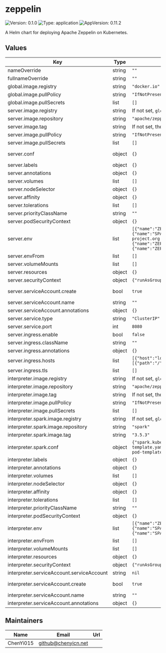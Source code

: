 # zeppelin

![Version: 0.1.0](https://img.shields.io/badge/Version-0.1.0-informational?style=flat-square) ![Type: application](https://img.shields.io/badge/Type-application-informational?style=flat-square) ![AppVersion: 0.11.2](https://img.shields.io/badge/AppVersion-0.11.2-informational?style=flat-square)

A Helm chart for deploying Apache Zeppelin on Kubernetes.

## Values

| Key | Type | Default | Description |
|-----|------|---------|-------------|
| nameOverride | string | `""` | String to partially override release name. |
| fullnameOverride | string | `""` | String to fully override release name. |
| global.image.registry | string | `"docker.io"` | Global image registry. |
| global.image.pullPolicy | string | `"IfNotPresent"` | Global image pull policy. |
| global.image.pullSecrets | list | `[]` | Global image pull secrets for private image registry. |
| server.image.registry | string | If not set, `global.image.registry` will be used. | Zeppelin server image registry. |
| server.image.repository | string | `"apache/zeppelin"` | Zeppelin server image repository. |
| server.image.tag | string | If not set, the chart appVersion will be used. | Zeppelin image tag. |
| server.image.pullPolicy | string | `"IfNotPresent"` | Zeppelin server image pull policy. |
| server.image.pullSecrets | list | `[]` | Zeppelin server image pull secrets for private image registry. |
| server.conf | object | `{}` | Zeppelin configurations. For detailed information, please refer: https://zeppelin.apache.org/docs/latest/setup/operation/configuration.html. |
| server.labels | object | `{}` | Extra labels for Zeppelin server pods. |
| server.annotations | object | `{}` | Extra annotations for Zeppelin server pods. |
| server.volumes | list | `[]` | Volumes for Zeppelin server pods. |
| server.nodeSelector | object | `{}` | Node selector for Zeppelin server pods. |
| server.affinity | object | `{}` | Affinity for Zeppelin server pods. |
| server.tolerations | list | `[]` | List of node taints to tolerate for Zeppelin server pods. |
| server.priorityClassName | string | `""` | Priority class for Zeppelin server pods. |
| server.podSecurityContext | object | `{}` | Security context for Zeppelin server pods. |
| server.env | list | `[{"name":"ZEPPELIN_HOME","value":"/opt/zeppelin"},{"name":"SPARK_HOME","value":"/opt/spark"},{"name":"SERVICE_DOMAIN","value":"local.zeppelin-project.org:8080"},{"name":"ZEPPELIN_PORT","value":"8080"},{"name":"ZEPPELIN_SERVER_RPC_PORTRANGE","value":"12320:12320"},{"name":"ZEPPELIN_K8S_TEMPLATE_DIR","value":"/opt/zeppelin/k8s"}]` | Environment variables for Zeppelin server containers. |
| server.envFrom | list | `[]` | Environment variable sources for Zeppelin server containers. |
| server.volumeMounts | list | `[]` | Volume mounts for Zeppelin server containers. |
| server.resources | object | `{}` | Resource requests and limits for Zeppelin server containers. |
| server.securityContext | object | `{"runAsGroup":0,"runAsNonRoot":true,"runAsUser":1000}` | Security context for Zeppelin server containers. |
| server.serviceAccount.create | bool | `true` | Specifies whether a service account should be created for the Zeppelin server. |
| server.serviceAccount.name | string | `""` | Optional name for the Zeppelin server service account. |
| server.serviceAccount.annotations | object | `{}` | Extra annotations for the Zeppelin server service account. |
| server.service.type | string | `"ClusterIP"` | Service type for Zeppelin server. |
| server.service.port | int | `8080` | Service port for Zeppelin server. |
| server.ingress.enable | bool | `false` | Enable ingress for Zeppelin server. |
| server.ingress.className | string | `""` | Ingress class name for Zeppelin server ingress. |
| server.ingress.annotations | object | `{}` | Annotations for the Zeppelin server ingress. |
| server.ingress.hosts | list | `[{"host":"local.zeppelin-project.org","paths":[{"path":"/","pathType":"ImplementationSpecific"}]}]` | Hosts for Zeppelin server ingress. |
| server.ingress.tls | list | `[]` | TLS configuration for Zeppelin server ingress. |
| interpreter.image.registry | string | If not set, `global.image.registry` will be used. | Zeppelin interpreter image registry. |
| interpreter.image.repository | string | `"apache/zeppelin-interpreter"` | Zeppelin interpreter image repository. |
| interpreter.image.tag | string | If not set, the chart appVersion will be used. | Zeppelin interpreter image tag. |
| interpreter.image.pullPolicy | string | `"IfNotPresent"` | Zeppelin interpreter image pull policy. |
| interpreter.image.pullSecrets | list | `[]` | Zeppelin interpreter image pull secrets for private image registry. |
| interpreter.spark.image.registry | string | If not set, `global.image.registry` will be used. | Spark image registry. |
| interpreter.spark.image.repository | string | `"spark"` | Spark image repository. |
| interpreter.spark.image.tag | string | `"3.5.3"` | Spark image tag. |
| interpreter.spark.conf | object | `{"spark.kubernetes.driver.podTemplateFile":"file:///opt/spark/conf/driver-pod-template.yaml","spark.kubernetes.executor.podTemplateFile":"file:///opt/spark/conf/executor-pod-template.yaml"}` | Spark configurations. |
| interpreter.labels | object | `{}` | Extra labels for Zeppelin interpreter pods. |
| interpreter.annotations | object | `{}` | Extra annotations for Zeppelin interpreter pods. |
| interpreter.volumes | list | `[]` | Volumes for Zeppelin interpreter pods. |
| interpreter.nodeSelector | object | `{}` | Node selector for Zeppelin interpreter pods. |
| interpreter.affinity | object | `{}` | Affinity for Zeppelin interpreter pods. |
| interpreter.tolerations | list | `[]` | List of node taints to tolerate for Zeppelin interpreter pods. |
| interpreter.priorityClassName | string | `""` | Priority class for Zeppelin interpreter pods. |
| interpreter.podSecurityContext | object | `{}` | Security context for Zeppelin interpreter pods. |
| interpreter.env | list | `[{"name":"ZEPPELIN_HOME","value":"/opt/zeppelin"},{"name":"SPARK_HOME","value":"/opt/spark"},{"name":"SPARK_CONF_DIR","value":"/opt/spark/conf"}]` | Environment variables for Zeppelin interpreter containers. |
| interpreter.envFrom | list | `[]` | Environment variable sources for Zeppelin interpreter containers. |
| interpreter.volumeMounts | list | `[]` | Volume mounts for Zeppelin interpreter containers. |
| interpreter.resources | object | `{}` | Resource requests and limits for Zeppelin interpreter containers. |
| interpreter.securityContext | object | `{"runAsGroup":0,"runAsNonRoot":true,"runAsUser":1000}` | Security context for Zeppelin interpreter containers. |
| interpreter.serviceAccount.serviceAccount | string | `nil` |  |
| interpreter.serviceAccount.create | bool | `true` | Specifies whether a service account should be created for the Zeppelin interpreter. |
| interpreter.serviceAccount.name | string | `""` | Optional name for the Zeppelin interpreter service account. |
| interpreter.serviceAccount.annotations | object | `{}` | Extra annotations for the Zeppelin interpreter service account. |

## Maintainers

| Name | Email | Url |
| ---- | ------ | --- |
| ChenYi015 | <github@chenyicn.net> |  |
